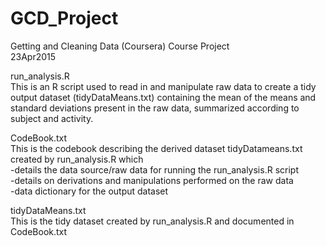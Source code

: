 # GCD_Project
Getting and Cleaning Data (Coursera) Course Project  
23Apr2015

run_analysis.R  
This is an R script used to read in and manipulate raw data to create a tidy output dataset (tidyDataMeans.txt) containing 
  the mean of the means and standard deviations present in the raw data, 
  summarized according to subject and activity.

CodeBook.txt    
This is the codebook describing the derived dataset tidyDatameans.txt created by run_analysis.R which  
  -details the data source/raw data for running the run_analysis.R script  
  -details on derivations and manipulations performed on the raw data  
  -data dictionary for the output dataset  

tidyDataMeans.txt  
 This is the tidy dataset created by run_analysis.R and documented in CodeBook.txt

